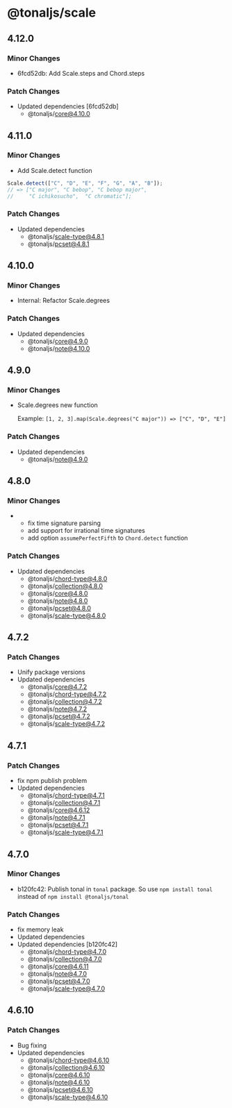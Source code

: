 # @tonaljs/scale

## 4.12.0

### Minor Changes

- 6fcd52db: Add Scale.steps and Chord.steps

### Patch Changes

- Updated dependencies [6fcd52db]
  - @tonaljs/core@4.10.0

## 4.11.0

### Minor Changes

- Add Scale.detect function

```js
Scale.detect(["C", "D", "E", "F", "G", "A", "B"]);
// => ["C major", "C bebop", "C bebop major",
//     "C ichikosucho",  "C chromatic"];
```

### Patch Changes

- Updated dependencies
  - @tonaljs/scale-type@4.8.1
  - @tonaljs/pcset@4.8.1

## 4.10.0

### Minor Changes

- Internal: Refactor Scale.degrees

### Patch Changes

- Updated dependencies
  - @tonaljs/core@4.9.0
  - @tonaljs/note@4.10.0

## 4.9.0

### Minor Changes

- Scale.degrees new function

  Example: `[1, 2, 3].map(Scale.degrees("C major")) => ["C", "D", "E"]`

### Patch Changes

- Updated dependencies
  - @tonaljs/note@4.9.0

## 4.8.0

### Minor Changes

- - fix time signature parsing
  - add support for irrational time signatures
  - add option `assumePerfectFifth` to `Chord.detect` function

### Patch Changes

- Updated dependencies
  - @tonaljs/chord-type@4.8.0
  - @tonaljs/collection@4.8.0
  - @tonaljs/core@4.8.0
  - @tonaljs/note@4.8.0
  - @tonaljs/pcset@4.8.0
  - @tonaljs/scale-type@4.8.0

## 4.7.2

### Patch Changes

- Unify package versions
- Updated dependencies
  - @tonaljs/core@4.7.2
  - @tonaljs/chord-type@4.7.2
  - @tonaljs/collection@4.7.2
  - @tonaljs/note@4.7.2
  - @tonaljs/pcset@4.7.2
  - @tonaljs/scale-type@4.7.2

## 4.7.1

### Patch Changes

- fix npm publish problem
- Updated dependencies
  - @tonaljs/chord-type@4.7.1
  - @tonaljs/collection@4.7.1
  - @tonaljs/core@4.6.12
  - @tonaljs/note@4.7.1
  - @tonaljs/pcset@4.7.1
  - @tonaljs/scale-type@4.7.1

## 4.7.0

### Minor Changes

- b120fc42: Publish tonal in `tonal` package. So use `npm install tonal` instead of `npm install @tonaljs/tonal`

### Patch Changes

- fix memory leak
- Updated dependencies
- Updated dependencies [b120fc42]
  - @tonaljs/chord-type@4.7.0
  - @tonaljs/collection@4.7.0
  - @tonaljs/core@4.6.11
  - @tonaljs/note@4.7.0
  - @tonaljs/pcset@4.7.0
  - @tonaljs/scale-type@4.7.0

## 4.6.10

### Patch Changes

- Bug fixing
- Updated dependencies
  - @tonaljs/chord-type@4.6.10
  - @tonaljs/collection@4.6.10
  - @tonaljs/core@4.6.10
  - @tonaljs/note@4.6.10
  - @tonaljs/pcset@4.6.10
  - @tonaljs/scale-type@4.6.10

